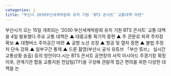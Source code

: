 ```yaml
---
categories: j
title: "부산시 2030부산세계박람회 유치 기원 ‘BTS 콘서트’ 교통대책 마련"
---
```

부산시가 오는 15일 개최되는 ‘2030 부산세계박람회 유치 기원 BTS 콘서트’ 교통 대책을 4일 발표했다.주요 교통 대책은 ▲ 대중교통 획기적 증편 ▲ 주 관문로 외곽 주차장 확보 ▲ 대형버스 주차공간 마련 ▲ 공항 노선 조정 ▲ 항공 및 열차 증편 ▲ 불법 주정차 단속 강화 ▲ 일부구간 통제 ▲ 드론 촬영(부산시 공식 유튜브 「부산 튜브」 실시간 교통상황 송출) 등의 방안이다.시는 BTS 콘서트 공연장의 사직 아시아드 주경기장 확정 이후, 관계기관 합동 교통지원 전담팀(TF)을 구성해 관람객 접근 편의를 위한 다양한 대책을 논